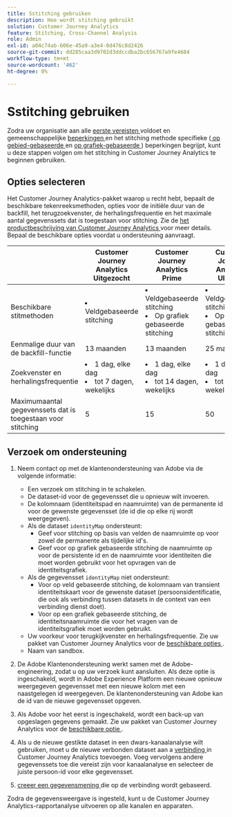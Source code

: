 ```yaml
---
title: Sstitching gebruiken
description: Hoe wordt stitching gebruikt
solution: Customer Journey Analytics
feature: Stitching, Cross-Channel Analysis
role: Admin
exl-id: a04c74ab-606e-45a9-a3e4-0d476c8d2426
source-git-commit: dd285caa3d9702d3ddccdba2bc656767a9fe4684
workflow-type: tm+mt
source-wordcount: '462'
ht-degree: 0%

---
```


# Sstitching gebruiken

Zodra uw organisatie aan alle [ eerste vereisten ](overview.md#prerequisites) voldoet en gemeenschappelijke [ beperkingen ](overview.md#limitations) en het stitching methode specifieke ([ op gebied-gebaseerde ](fbs.md#limitations) en [ op grafiek-gebaseerde ](gbs.md#limitations)) beperkingen begrijpt, kunt u deze stappen volgen om het stitching in Customer Journey Analytics te beginnen gebruiken.

## Opties selecteren

Het Customer Journey Analytics-pakket waarop u recht hebt, bepaalt de beschikbare tekenreeksmethoden, opties voor de initiële duur van de backfill, het terugzoekvenster, de herhalingsfrequentie en het maximale aantal gegevenssets dat is toegestaan voor stitching. Zie de [ het productbeschrijving van Customer Journey Analytics ](https://helpx.adobe.com/nl/legal/product-descriptions/customer-journey-analytics.html) voor meer details. Bepaal de beschikbare opties voordat u ondersteuning aanvraagt.

| | Customer Journey Analytics <br/> Uitgezocht | Customer Journey Analytics <br/> Prime | Customer Journey Analytics <br/> Ultimate |
|---|---|---|---|
| Beschikbare stitmethoden | <li>Veldgebaseerde stitching</li> | <li>Veldgebaseerde stitching</li><li>Op grafiek gebaseerde stitching</li> | <li>Veldgebaseerde stitching</li><li>Op grafiek gebaseerde stitching</li> |
| Eenmalige duur van de backfill-functie | 13 maanden | 13 maanden | 25 maanden |
| Zoekvenster en herhalingsfrequentie | <li>1 dag, elke dag</li><li>tot 7 dagen, wekelijks</li> | <li>1 dag, elke dag</li><li>tot 14 dagen, wekelijks</li> | <li>1 dag, elke dag</li><li>tot 30 dagen, wekelijks</li> |
| Maximumaantal gegevenssets dat is toegestaan voor stitching | 5 | 15 | 50 |

## Verzoek om ondersteuning

1. Neem contact op met de klantenondersteuning van Adobe via de volgende informatie:

   - Een verzoek om stitching in te schakelen.
   - De dataset-id voor de gegevensset die u opnieuw wilt invoeren.
   - De kolomnaam (identiteitspad en naamruimte) van de permanente id voor de gewenste gegevensset (de id die op elke rij wordt weergegeven).
   - Als de dataset `identityMap` ondersteunt:
      - Geef voor stitching op basis van velden de naamruimte op voor zowel de permanente als tijdelijke id&#39;s.
      - Geef voor op grafiek gebaseerde stitching de naamruimte op voor de persistente id en de naamruimte voor identiteiten die moet worden gebruikt voor het opvragen van de identiteitsgrafiek.
   - Als de gegevensset `identityMap` niet ondersteunt:
      - Voor op veld gebaseerde stitching, de kolomnaam van transient identiteitskaart voor de gewenste dataset (persoonsidentificatie, die ook als verbinding tussen datasets in de context van een verbinding dienst doet).
      - Voor op een grafiek gebaseerde stitching, de identiteitsnaamruimte die voor het vragen van de identiteitsgrafiek moet worden gebruikt.
   - Uw voorkeur voor terugkijkvenster en herhalingsfrequentie. Zie uw pakket van Customer Journey Analytics voor de [ beschikbare opties ](#options).
   - Naam van sandbox.


2. De Adobe Klantenondersteuning werkt samen met de Adobe-engineering, zodat u op uw verzoek kunt aansluiten. Als deze optie is ingeschakeld, wordt in Adobe Experience Platform een nieuwe opnieuw weergegeven gegevensset met een nieuwe kolom met een naastgelegen id weergegeven. De klantenondersteuning van Adobe kan de id van de nieuwe gegevensset opgeven.

3. Als Adobe voor het eerst is ingeschakeld, wordt een back-up van opgeslagen gegevens gemaakt. Zie uw pakket van Customer Journey Analytics voor de [ beschikbare optie ](#options).

4. Als u de nieuwe gestikte dataset in een dwars-kanaalanalyse wilt gebruiken, moet u de nieuwe verbonden dataset aan a [ verbinding ](../connections/overview.md) in Customer Journey Analytics toevoegen. Voeg vervolgens andere gegevenssets toe die vereist zijn voor kanaalanalyse en selecteer de juiste persoon-id voor elke gegevensset.

5. [ creeer een gegevensmening ](/help/data-views/create-dataview.md) die op de verbinding wordt gebaseerd.

<!-- To do: Paragraph on backfill once product and marketing determine the best way forward. -->

Zodra de gegevensweergave is ingesteld, kunt u de Customer Journey Analytics-rapportanalyse uitvoeren op alle kanalen en apparaten.

<!-- Uncomment once stitching UI is available (for limited testing)..

### Do It Yourself

|Positive|[!BADGE New Feature]{type=Positive before-title="false"}|

{{release-limited-testing-section}}

Alternatively, you can set up and use stitching through the Customer Journey Analytics user interface:

1. Go to the [Create and manage stitched datasets](stitching-ui.md) and follow steps to rekey your dataset.

2. [Create a connection](/help/connections/create-connection.md) in Customer Journey Analytics using the newly generated dataset and any other datasets that you want to include. Choose the correct person ID for each dataset.

3. [Create a connection](/help/connections/create-connection.md) in Customer Journey Analytics using the newly generated dataset and any other datasets that you want to include. Choose the correct person ID for each dataset.
   
4. [Create a data view](/help/data-views/create-dataview.md) based on the connection.

Once the data view is set up, the cross-channel analysis in Customer Journey Analytics is just like any other analysis in Customer Journey Analytics, except now the data operates across channels and devices.

-->
